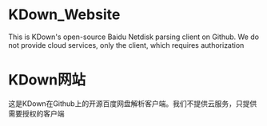 # KDown_Website
This is KDown's open-source Baidu Netdisk parsing client on Github. We do not provide cloud services, only the client, which requires authorization
# KDown网站
这是KDown在Github上的开源百度网盘解析客户端。我们不提供云服务，只提供需要授权的客户端
